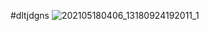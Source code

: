 #dltjdgns
![202105180406_13180924192011_1](https://user-images.githubusercontent.com/108962898/178086092-840cbc28-cbe8-4990-91a3-b335991dffc3.jpg)
